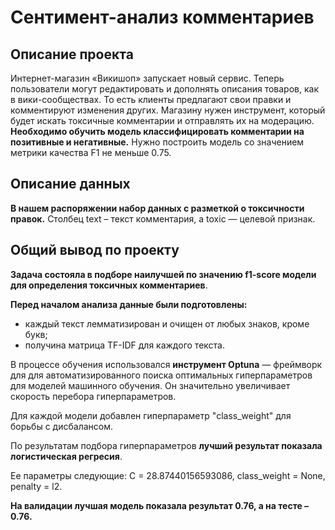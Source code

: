 # Сентимент-анализ комментариев

## Описание проекта
Интернет-магазин «Викишоп» запускает новый сервис. Теперь пользователи могут редактировать и дополнять описания товаров, как в вики-сообществах. То есть клиенты предлагают свои правки и комментируют изменения других. Магазину нужен инструмент, который будет искать токсичные комментарии и отправлять их на модерацию.
**Необходимо обучить модель классифицировать комментарии на позитивные и негативные.**
Нужно построить модель со значением метрики качества F1 не меньше 0.75.

## Описание данных
**В нашем распоряжении набор данных с разметкой о токсичности правок.** 
Столбец text – текст комментария, а toxic — целевой признак.

## Общий вывод по проекту

**Задача состояла в подборе наилучшей по значению f1-score модели для определения токсичных комментариев**.

**Перед началом анализа данные были подготовлены:**
   - каждый текст лемматизирован и очищен от любых знаков, кроме букв;
   - получина матрица TF-IDF для каждого текста.
   
В процессе обучения использовался **инструмент Optuna** — фреймворк для для автоматизированного поиска оптимальных гиперпараметров для моделей машинного обучения. Он значительно увеличивает скорость перебора гиперпараметров.

Для каждой модели добавлен гиперпараметр "class_weight" для борьбы с дисбалансом.

По результатам подбора гиперпараметров **лучший результат показала логистическая регресия**. 

Ее параметры следующие: С = 28.87440156593086, class_weight = None, penalty = l2.

**На валидации лучшая модель показала результат 0.76, а на тесте – 0.76.**

